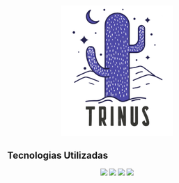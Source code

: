 <p align="center">
  <img height="300px" widht="100px" src="https://github.com/Luis-kuhn/Trinus/blob/master/img/LogoRoxaLg.png?raw=true">
</p>  









## Tecnologias Utilizadas

<p align="center">
  <img height="100px" widht="100px" src="https://upload.wikimedia.org/wikipedia/commons/thumb/6/61/HTML5_logo_and_wordmark.svg/1200px-HTML5_logo_and_wordmark.svg.png">
  <img height="100px" widht="100px" src="https://andremenegassi.com.br/wordpress/wp-content/uploads/2013/04/css31.png">
  <img height="100px" widht="100px" src="https://seeklogo.com/images/J/javascript-logo-E967E87D74-seeklogo.com.png">
  <img height="100px" widht="100px" src="https://encrypted-tbn0.gstatic.com/images?q=tbn%3AANd9GcTTybgJDGU1sowFwWzdX61MIG6j8snbij_1Txs-veiEYdNZVvnS&usqp=CAU">
</p>
